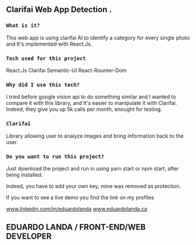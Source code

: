 
## Clarifai Web App Detection .


### `What is it?`
This web app is using clarifai AI to identify a category for every single photo and It's implemented with React.Js. 

### `Tech used for this project`
React.Js
Clarifai
Semantic-UI
React-Rounter-Dom


### `Why did I use this tech?`
I tried before google vision api to do something similar and I wanted to compare it with this library, and It's easier to manipulate it with Clarifai. Indeed, they give you up 5k calls per month, enought for testing. 

### `Clarifai`
Library allowing user to analyze images and bring information back to the user. 

### `Do you want to run this project?`

Just download the project and run in using yarn start or npm start, after being installed. 

Indeed, you have to add your own key, mine was removed as protection. 

If you want to see a live demo you find the link on my profiles

www.linkedin.com/in/eduardolanda
www.eduardolanda.ca

## EDUARDO LANDA / FRONT-END/WEB DEVELOPER
